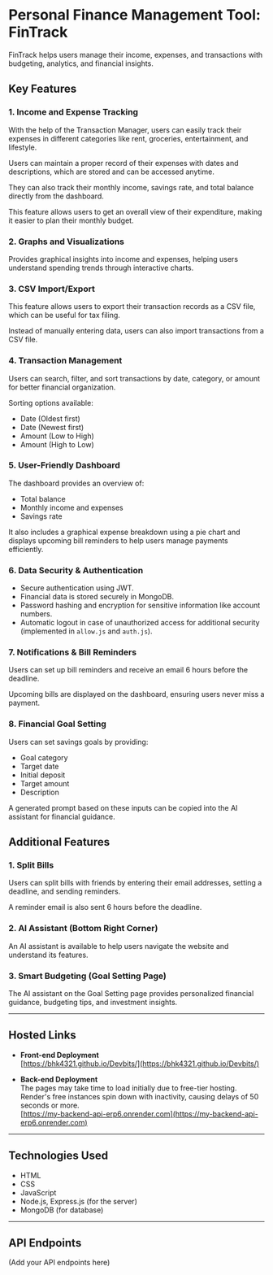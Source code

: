 # Personal Finance Management Tool: FinTrack

FinTrack helps users manage their income, expenses, and transactions with budgeting, analytics, and financial insights.

## Key Features

### 1. Income and Expense Tracking
With the help of the Transaction Manager, users can easily track their expenses in different categories like rent, groceries, entertainment, and lifestyle.

Users can maintain a proper record of their expenses with dates and descriptions, which are stored and can be accessed anytime.

They can also track their monthly income, savings rate, and total balance directly from the dashboard.

This feature allows users to get an overall view of their expenditure, making it easier to plan their monthly budget.

### 2. Graphs and Visualizations
Provides graphical insights into income and expenses, helping users understand spending trends through interactive charts.

### 3. CSV Import/Export
This feature allows users to export their transaction records as a CSV file, which can be useful for tax filing.

Instead of manually entering data, users can also import transactions from a CSV file.

### 4. Transaction Management
Users can search, filter, and sort transactions by date, category, or amount for better financial organization.

Sorting options available:
- Date (Oldest first)
- Date (Newest first)
- Amount (Low to High)
- Amount (High to Low)

### 5. User-Friendly Dashboard
The dashboard provides an overview of:
- Total balance
- Monthly income and expenses
- Savings rate

It also includes a graphical expense breakdown using a pie chart and displays upcoming bill reminders to help users manage payments efficiently.

### 6. Data Security & Authentication
- Secure authentication using JWT.
- Financial data is stored securely in MongoDB.
- Password hashing and encryption for sensitive information like account numbers.
- Automatic logout in case of unauthorized access for additional security (implemented in `allow.js` and `auth.js`).

### 7. Notifications & Bill Reminders
Users can set up bill reminders and receive an email 6 hours before the deadline.

Upcoming bills are displayed on the dashboard, ensuring users never miss a payment.

### 8. Financial Goal Setting
Users can set savings goals by providing:
- Goal category
- Target date
- Initial deposit
- Target amount
- Description

A generated prompt based on these inputs can be copied into the AI assistant for financial guidance.

## Additional Features

### 1. Split Bills
Users can split bills with friends by entering their email addresses, setting a deadline, and sending reminders.

A reminder email is also sent 6 hours before the deadline.

### 2. AI Assistant (Bottom Right Corner)
An AI assistant is available to help users navigate the website and understand its features.

### 3. Smart Budgeting (Goal Setting Page)
The AI assistant on the Goal Setting page provides personalized financial guidance, budgeting tips, and investment insights.

---

## Hosted Links

- **Front-end Deployment**  
  [https://bhk4321.github.io/Devbits/](https://bhk4321.github.io/Devbits/)

- **Back-end Deployment**  
  The pages may take time to load initially due to free-tier hosting. Render's free instances spin down with inactivity, causing delays of 50 seconds or more.  
  [https://my-backend-api-erp6.onrender.com](https://my-backend-api-erp6.onrender.com)

---

## Technologies Used

- HTML
- CSS
- JavaScript
- Node.js, Express.js (for the server)
- MongoDB (for database)

---

## API Endpoints
(Add your API endpoints here)
